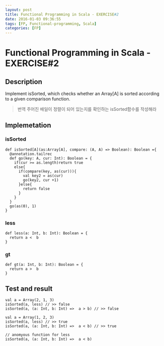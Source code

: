 ```yaml
---
layout: post
title: Functional Programming in Scala - EXERCISE#2
date: 2016-01-03 09:36:55
tags: [FP, Functional-programming, Scala]
categories: [FP]
---
```


# Functional Programming in Scala - EXERCISE#2
## Description
Implement isSorted, which checks whether an Array[A] is sorted according to a given comparison function.

> 번역
> 주어진 배일이 정렬이 되어 있는지를 확인하는 isSorted함수를 작성해라

## Implemetation
### isSorted

```
def isSorted[A](as:Array[A], compare: (A, A) => Boolean): Boolean ={
  @annotation.tailrec
  def go(key: A, cur: Int): Boolean = {
    if(cur >= as.length)return true
    else{
      if(compare(key, as(cur))){
        val key2 = as(cur)
        go(key2, cur +1)
      }else{
        return false
      }
    }
  }
  go(as(0), 1)
}

```

### less

```
def less(a: Int, b: Int): Boolean = {
  return a <  b
}
```

### gt

```
def gt(a: Int, b: Int): Boolean = {
  return a >  b
}
```

## Test and result

```
val a = Array(2, 1, 3)
isSorted(a, less) // >> false
isSorted(a, (a: Int, b: Int) =>  a > b) // >> false

```

```
val a = Array(1, 2, 3)
isSorted(a, less) // >> true
isSorted(a, (a: Int, b: Int) =>  a < b) // >> true

```

```
// anomyous function for less
isSorted(a, (a: Int, b: Int) =>  a < b)

```

